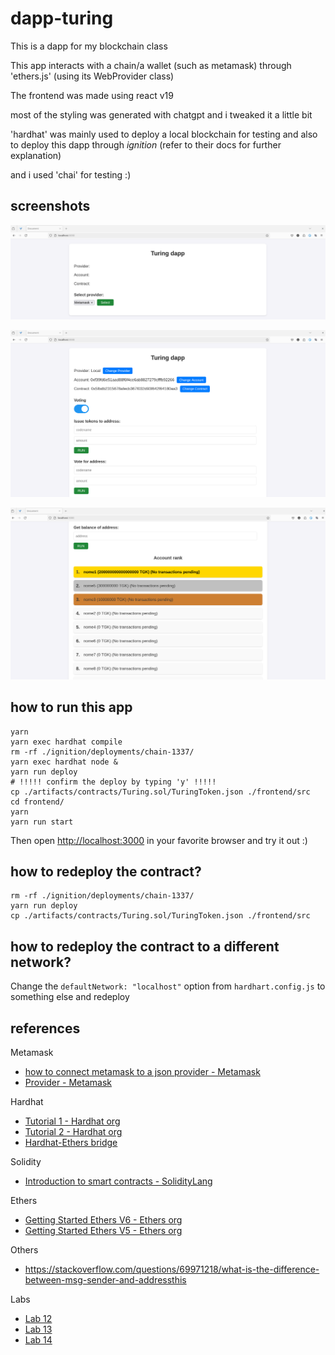 # dapp-turing
This is a dapp for my blockchain class

This app interacts with a chain/a wallet (such as metamask) through
'ethers.js' (using its WebProvider class)

The frontend was made using react v19

most of the styling was generated with chatgpt and i tweaked it a little bit

'hardhat' was mainly used to deploy a local blockchain for testing and also to
deploy this dapp through *ignition* (refer to their docs for further
explanation)

and i used 'chai' for testing :)





## screenshots

![Initial screen](./assets/initial-screen.png)

![Screen once logged](./assets/connected2localhost.png)

![Rank of all accounts connected](./assets/account-rank.png)





## how to run this app
```
yarn
yarn exec hardhat compile
rm -rf ./ignition/deployments/chain-1337/
yarn exec hardhat node &
yarn run deploy
# !!!!! confirm the deploy by typing 'y' !!!!!
cp ./artifacts/contracts/Turing.sol/TuringToken.json ./frontend/src
cd frontend/
yarn
yarn run start
```

Then open <http://localhost:3000> in your favorite browser and try it out :)




## how to redeploy the contract?
```
rm -rf ./ignition/deployments/chain-1337/
yarn run deploy
cp ./artifacts/contracts/Turing.sol/TuringToken.json ./frontend/src
```




## how to redeploy the contract to a different network?
Change the `defaultNetwork: "localhost"` option from `hardhart.config.js` to
something else and redeploy




## references
Metamask
* [how to connect metamask to a json provider - Metamask](https://docs.metamask.io/wallet/how-to/run-devnet/)
* [Provider - Metamask](https://docs.metamask.io/wallet/reference/provider-api/)

Hardhat
* [Tutorial 1 - Hardhat org](https://hardhat.org/tutorial/creating-a-new-hardhat-project)
* [Tutorial 2 - Hardhat org](https://hardhat.org/hardhat-runner/docs/getting-started#overview)
* [Hardhat-Ethers bridge](https://hardhat.org/hardhat-runner/plugins/nomicfoundation-hardhat-ethers)

Solidity
* [Introduction to smart contracts - SolidityLang](https://docs.soliditylang.org/en/v0.8.9/introduction-to-smart-contracts.html)

Ethers
* [Getting Started Ethers V6 - Ethers org](https://docs.ethers.org/v6/getting-started/)
* [Getting Started Ethers V5 - Ethers org](https://docs.ethers.org/v5/getting-started/)

Others
* <https://stackoverflow.com/questions/69971218/what-is-the-difference-between-msg-sender-and-addressthis>

Labs
* [Lab 12](https://jamesbachini.com/solidity-for-beginners/)
* [Lab 13](https://vitto.cc/how-to-create-and-deploy-an-erc20-token-in-20-minutes/)
* [Lab 14](https://pt.w3d.community/fatimalima/como-construir-seu-dapp-usando-a-moderna-ethereum-tech-stack-hardhat-e-ethersjs-20n7)
